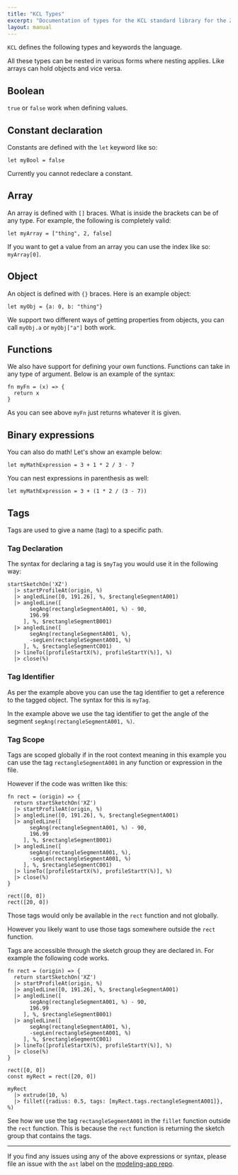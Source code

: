```yaml
---
title: "KCL Types"
excerpt: "Documentation of types for the KCL standard library for the Zoo Modeling App."
layout: manual
---
```


`KCL` defines the following types and keywords the language.

All these types can be nested in various forms where nesting applies. Like
arrays can hold objects and vice versa.

## Boolean

`true` or `false` work when defining values.

## Constant declaration

Constants are defined with the `let` keyword like so:

```
let myBool = false
```

Currently you cannot redeclare a constant.

## Array

An array is defined with `[]` braces. What is inside the brackets can
be of any type. For example, the following is completely valid:

```
let myArray = ["thing", 2, false]
```

If you want to get a value from an array you can use the index like so:
`myArray[0]`.


## Object

An object is defined with `{}` braces. Here is an example object:

```
let myObj = {a: 0, b: "thing"}
```

We support two different ways of getting properties from objects, you can call
`myObj.a` or `myObj["a"]` both work.


## Functions

We also have support for defining your own functions. Functions can take in any
type of argument. Below is an example of the syntax:

```
fn myFn = (x) => {
  return x
}
```

As you can see above `myFn` just returns whatever it is given.


## Binary expressions

You can also do math! Let's show an example below:

```
let myMathExpression = 3 + 1 * 2 / 3 - 7
```

You can nest expressions in parenthesis as well:

```
let myMathExpression = 3 + (1 * 2 / (3 - 7))
```

## Tags

Tags are used to give a name (tag) to a specific path.

### Tag Declaration

The syntax for declaring a tag is `$myTag` you would use it in the following
way:

```
startSketchOn('XZ')
  |> startProfileAt(origin, %)
  |> angledLine([0, 191.26], %, $rectangleSegmentA001)
  |> angledLine([
       segAng(rectangleSegmentA001, %) - 90,
       196.99
     ], %, $rectangleSegmentB001)
  |> angledLine([
       segAng(rectangleSegmentA001, %),
       -segLen(rectangleSegmentA001, %)
     ], %, $rectangleSegmentC001)
  |> lineTo([profileStartX(%), profileStartY(%)], %)
  |> close(%)
```

### Tag Identifier

As per the example above you can use the tag identifier to get a reference to the 
tagged object. The syntax for this is `myTag`.

In the example above we use the tag identifier to get the angle of the segment
`segAng(rectangleSegmentA001, %)`.


### Tag Scope

Tags are scoped globally if in the root context meaning in this example you can 
use the tag `rectangleSegmentA001` in any function or expression in the file.

However if the code was written like this:

```
fn rect = (origin) => {
  return startSketchOn('XZ')
  |> startProfileAt(origin, %)
  |> angledLine([0, 191.26], %, $rectangleSegmentA001)
  |> angledLine([
       segAng(rectangleSegmentA001, %) - 90,
       196.99
     ], %, $rectangleSegmentB001)
  |> angledLine([
       segAng(rectangleSegmentA001, %),
       -segLen(rectangleSegmentA001, %)
     ], %, $rectangleSegmentC001)
  |> lineTo([profileStartX(%), profileStartY(%)], %)
  |> close(%)
}

rect([0, 0])
rect([20, 0])
``` 

Those tags would only be available in the `rect` function and not globally.

However you likely want to use those tags somewhere outside the `rect` function.

Tags are accessible through the sketch group they are declared in.
For example the following code works.

```
fn rect = (origin) => {
  return startSketchOn('XZ')
  |> startProfileAt(origin, %)
  |> angledLine([0, 191.26], %, $rectangleSegmentA001)
  |> angledLine([
       segAng(rectangleSegmentA001, %) - 90,
       196.99
     ], %, $rectangleSegmentB001)
  |> angledLine([
       segAng(rectangleSegmentA001, %),
       -segLen(rectangleSegmentA001, %)
     ], %, $rectangleSegmentC001)
  |> lineTo([profileStartX(%), profileStartY(%)], %)
  |> close(%)
}

rect([0, 0])
const myRect = rect([20, 0])

myRect 
  |> extrude(10, %)
  |> fillet({radius: 0.5, tags: [myRect.tags.rectangleSegmentA001]}, %)
```

See how we use the tag `rectangleSegmentA001` in the `fillet` function outside
the `rect` function. This is because the `rect` function is returning the
sketch group that contains the tags.


---

If you find any issues using any of the above expressions or syntax,
please file an issue with the `ast` label on the [modeling-app
repo](https://github.com/KittyCAD/modeling-app/issues/new).
